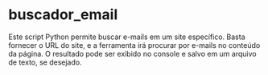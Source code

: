 # buscador_email
Este script Python permite buscar e-mails em um site específico. Basta fornecer o URL do site, e a ferramenta irá procurar por e-mails no conteúdo da página. O resultado pode ser exibido no console e salvo em um arquivo de texto, se desejado.
